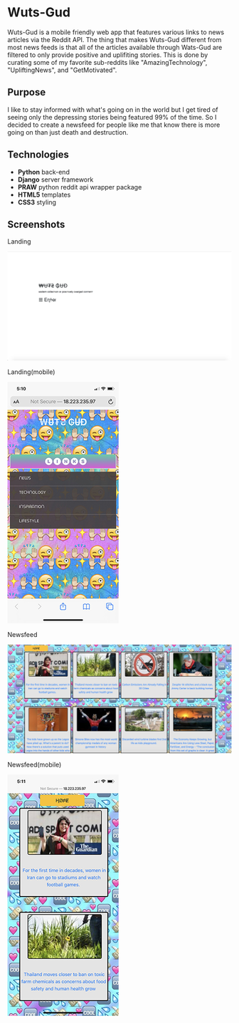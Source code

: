 # Wuts-Gud
Wuts-Gud is a mobile friendly web app that features various links to news articles via the Reddit API. The thing that makes Wuts-Gud different from most news feeds is that all of the articles available through Wats-Gud are filtered to only provide positive and uplifiting stories. This is done by curating some of my favorite sub-reddits like "AmazingTechnology", "UpliftingNews", and "GetMotivated".
## Purpose
I like to stay informed with what's going on in the world but I get tired of seeing only the depressing stories being featured 99% of the time. So I decided to create a newsfeed for people like me that know there is more going on than just death and destruction.
## Technologies
- **Python** back-end
- **Django** server framework
- **PRAW** python reddit api wrapper package
- **HTML5** templates
- **CSS3** styling
## Screenshots
Landing

<img src="./resources/landing.png" alt="Wats-Gud landing page" />

Landing(mobile)

<img src="./resources/landing-mobile.jpg" width="250" alt="Wats-Gud mobile landing page" />

Newsfeed

<img src="./resources/news.png" alt="Wats-Gud newsfeed" />

Newsfeed(mobile)

<img src="./resources/news-mobile.jpg" width="250" alt="Wats-Gud mobile newsfeed" />